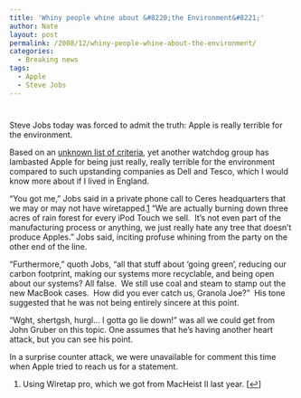 ```yaml
---
title: 'Whiny people whine about &#8220;the Environment&#8221;'
author: Nate
layout: post
permalink: /2008/12/whiny-people-whine-about-the-environment/
categories:
  - Breaking news
tags:
  - Apple
  - Steve Jobs
---
```

# 

Steve Jobs today was forced to admit the truth: Apple is really terrible for the environment.

Based on an [unknown list of criteria][1], yet another watchdog group has lambasted Apple for being just really, really terrible for the environment compared to such upstanding companies as Dell and Tesco, which I would know more about if I lived in England.

 [1]: http://www.macworld.com/article/137552/2008/12/ceres_report.html?lsrc=rss_weblogs_macuser

“You got me,” Jobs said in a private phone call to Ceres headquarters that we may or may not have wiretapped.[1][2] “We are actually burning down three acres of rain forest for every iPod Touch we sell.  It’s not even part of the manufacturing process or anything, we just really hate any tree that doesn’t produce Apples.” Jobs said, inciting profuse whining from the party on the other end of the line.

 [2]: #footnote_0_263 "Using Wiretap pro, which we got from MacHeist II last year."

“Furthermore,” quoth Jobs, “all that stuff about ‘going green’, reducing our carbon footprint, making our systems more recyclable, and being open about our systems? All false.  We still use coal and steam to stamp out the new MacBook cases.  How did you ever catch us, Granola Joe?”  His tone suggested that he was not being entirely sincere at this point.

“Wght, shertgsh, hurgl… I gotta go lie down!” was all we could get from John Gruber on this topic. One assumes that he’s having another heart attack, but you can see his point.

In a surprise counter attack, we were unavailable for comment this time when Apple tried to reach us for a statement.

1.  Using Wiretap pro, which we got from MacHeist II last year. [[↩][3]]

 [3]: #identifier_0_263